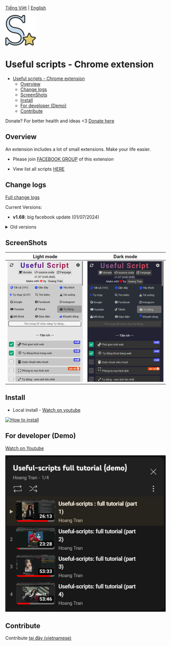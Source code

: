[Tiếng Việt](./README.md) | [English](./README-en.md)

![Logo](/assets/icon128.png)

# Useful scripts - Chrome extension

- [Useful scripts - Chrome extension](#useful-scripts---chrome-extension)
  - [Overview](#overview)
  - [Change logs](#change-logs)
  - [ScreenShots](#screenshots)
  - [Install](#install)
  - [For developer (Demo)](#for-developer-demo)
  - [Contribute](#contribute)

Donate? For better health and ideas <3 [Donate here](https://github.com/HoangTran0410/HoangTran0410/blob/main/DONATE.md)

## Overview

An extension includes a lot of small extensions. Make your life easier.

- Please join [FACEBOOK GROUP](https://www.facebook.com/groups/1154059318582088) of this extension

- View list all scripts [HERE](./md/LIST_SCRIPTS_EN.md)

## Change logs

[Full change logs](/md/CHANGELOGS.md)

Current Versions:

- **v1.68**: big facebook update (01/07/2024)

<details>
  <summary>Old versions</summary>

- <del>v1.67 - huge update (29/05/2024)</del>
- <del>v1.66 - big update (27/04/2024)</del>
- <del>v1.65-hotfix (08/04/2024)</del>
- <del>v1.64-hotfix (07/04/2024)</del>
- <del>v1.63 (03/04/2024)</del>
- <del>v1.6 (13/03/2024)</del>
- <del>v1.5 (12/07/2023)</del>
- <del>v1.4 (25/12/2024)</del>
- <del>v1.3 (27/11/2024)</del>
- <del>v1.2 (08/11/2022)</del>
- <del>v1.1 (07/11/2022)</del>

</details>

## ScreenShots

| Light mode  | Dark mode  |
|---|---|
| ![](./assets/screenshots/Screen%20Shot%202024-05-29_light.png)  | ![](./assets/screenshots/Screen%20Shot%202024-05-29_dark.png)  |

## Install

- Local install - [Watch on youtube](https://www.youtube.com/watch?v=2wFTbDK80g0)

[![How to install](https://img.youtube.com/vi/2wFTbDK80g0/0.jpg)](https://www.youtube.com/watch?v=2wFTbDK80g0)

## For developer (Demo)

[Watch on Youtube](https://www.youtube.com/watch?v=rVbr2dJvVMI&list=PLcZcXUjIE-TS13z4sf1mdzZoc9RHB2djl)

[![Video Tutorial (Demo)](./assets/screenshots/Screenshot_3.png)](https://www.youtube.com/watch?v=rVbr2dJvVMI&list=PLcZcXUjIE-TS13z4sf1mdzZoc9RHB2djl)

## Contribute

Contribute [tại đây (vietnamese)](/md/CONTRIBUTE.md)
